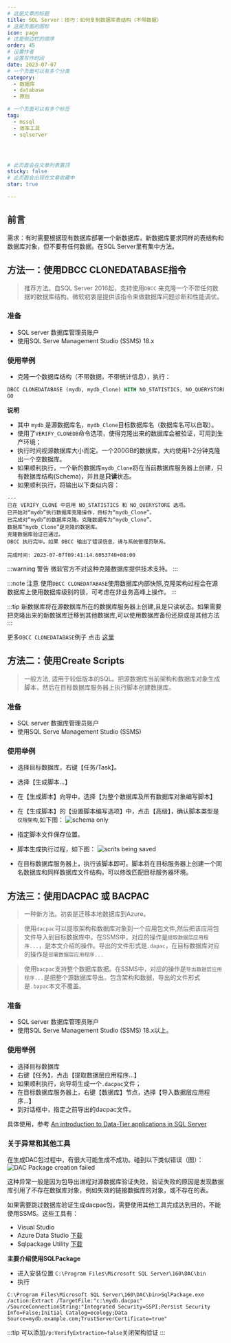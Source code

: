 ```yaml
---
# 这是文章的标题
title: SQL Server：技巧：如何复制数据库表结构（不带数据）
# 这是页面的图标
icon: page
# 这是侧边栏的顺序
order: 45
# 设置作者
# 设置写作时间
date: 2023-07-07
# 一个页面可以有多个分类
category:
  - 数据库
  - database
  - 原创

# 一个页面可以有多个标签
tag:
  - mssql
  - 效率工具
  - sqlserver




# 此页面会在文章列表置顶
sticky: false
# 此页面会出现在文章收藏中
star: true

---
```



## 前言 

需求：有时需要根据现有数据库部署一个新数据库，新数据库要求同样的表结构和数据库对象，但不要有任何数据。在SQL Server里有集中方法。



## 方法一：使用DBCC CLONEDATABASE指令

> 推荐方法。自SQL Server 2016起，支持使用`DBCC` 来克隆一个不带任何数据的数据库结构。微软初衷是提供该指令来做数据库问题诊断和性能调优。

### 准备
- SQL server 数据库管理员账户
- 使用SQL Serve Management Studio (SSMS) 18.x

### 使用举例

- 克隆一个数据库结构（不带数据，不带统计信息），执行：
```sql 
DBCC CLONEDATABASE (mydb, mydb_Clone) WITH NO_STATISTICS, NO_QUERYSTORE,VERIFY_CLONEDB;
GO
```

**说明**

- 其中 `mydb` 是源数据库名，`mydb_Clone`目标数据库名（数据库名可以自取）。
- 使用了`VERIFY_CLONEDB`命令选项，使得克隆出来的数据库会被验证，可用到生产环境；
- 执行时间视源数据库大小而定。一个200GB的数据库，大约使用1-2分钟克隆出一个空数据库。
- 如果顺利执行，一个新的数据库`mydb_Clone`将在当前数据库服务器上创建，只有数据库结构(Schema)，并且是**只读**状态。
- 如果顺利执行，将输出以下类似内容：
```
---
已在 VERIFY_CLONE 中启用 NO_STATISTICS 和 NO_QUERYSTORE 选项。
已开始对“mydb”执行数据库克隆操作，目标为“mydb_Clone”。
已完成对“mydb”的数据库克隆。克隆数据库为“mydb_Clone”。
数据库“mydb_Clone”是克隆的数据库。
克隆数据库验证已通过。
DBCC 执行完毕。如果 DBCC 输出了错误信息，请与系统管理员联系。

完成时间: 2023-07-07T09:41:14.6053740+08:00
```

:::warning 警告
微软官方不对这种克隆数据库提供技术支持。
:::

:::note 注意
使用`DBCC CLONEDATABASE`使用数据库内部快照,克隆架构过程会在源数据库上使用数据库级别的锁，可考虑在非业务高峰上操作。
:::

:::tip 
新数据库将在源数据库所在的数据库服务器上创建,且是只读状态。如果需要把克隆出来的新数据库迁移到其他数据库,可以使用数据库备份还原或是其他方法
:::

更多`DBCC CLONEDATABASE`例子 点击 [这里](https://learn.microsoft.com/en-us/sql/t-sql/database-console-commands/dbcc-clonedatabase-transact-sql?view=sql-server-ver16)


## 方法二：使用Create Scripts

> 一般方法, 适用于较低版本的SQL。把源数据库当前架构和数据库对象生成脚本，然后在目标数据库服务器上执行脚本创建数据库。

### 准备
- SQL server 数据库管理员账户
- 使用SQL Serve Management Studio (SSMS) 

### 使用举例

- 选择目标数据库，右键【任务/Task】。
- 选择【生成脚本...】
- 在【生成脚本】向导中，选择【为整个数据库及所有数据库对象编写脚本】
- 在【生成脚本】的【设置脚本编写选项】中，点击【高级】，确认脚本类型是`仅限架构`,如下图：
![schema only](../../PostImages/post45_db_mssql_copy_schema_create_scripts_options_schema_only.jpg)

- 指定脚本文件保存位置。
- 脚本生成执行过程，如下图：
![scrits being saved](../../PostImages/post45_db_mssql_copy_schema_create_scripts_progress.jpg)

- 在目标数据库服务器上，执行该脚本即可。脚本将在目标服务器上创建一个同名数据库和同样数据库文件结构。可以修改匹配目标服务器环境。

## 方法三：使用DACPAC 或 BACPAC

> 一种新方法。初衷是迁移本地数据库到Azure。

> 使用`dacpac`可以提取架构和数据库对象到一个应用包文件,然后把该应用包文件导入到目标数据库中。在SSMS中，对应的操作是`提取数据层应用程序...`，是本文介绍的操作。导出的文件形式是`.dapac`，在目标数据库对应的操作是`部署数据层应用程序...`


> 使用`bacpac`支持整个数据库数据。在SSMS中，对应的操作是`导出数据层应用程序...`是把整个源数据库导出，包含架构和数据，导出的文件形式是`.bapac`本文不覆盖。


### 准备
- SQL server 数据库管理员账户
- 使用SQL Serve Management Studio (SSMS) 18.x以上。

### 使用举例

- 选择目标数据库
- 右键【任务】，点击【提取数据层应用程序...】
- 如果顺利执行，向导将生成一个`.dacpac`文件；
- 在目标数据库服务器上，右键【数据库】节点，选择【导入数据层应用程序...】
- 到对话框中，指定之前导出的dacpac文件。

具体使用，参考 [An introduction to Data-Tier applications in SQL Server](https://www.sqlshack.com/an-introduction-to-data-tier-applications-in-sql-server/)


### 关于异常和其他工具

在生成DAC包过程中，有很大可能生成不成功。碰到以下类似错误（图）：
![DAC Package creation failed](../../PostImages/post45_db_mssql_copy_schema_dacpac_exception.jpg)


这种异常一般是因为包导出进程对源数据库验证失败，验证失败的原因是发现数据库引用了不存在数据库对象，例如失效的链接数据库的对象，或不存在的表。

如果需要跳过数据库验证生成dacpac包，需要使用其他工具完成达到目的，不能使用SSMS。这些工具有：

- Visual Studio
- Azure Data Studio [下载](https://learn.microsoft.com/en-us/sql/azure-data-studio/download-azure-data-studio?view=sql-server-ver16&tabs=redhat-install%2Credhat-uninstall#download-azure-data-studio)
- Sqlpackage Utility [下载](https://learn.microsoft.com/en-us/sql/tools/sqlpackage/sqlpackage-download?view=sql-server-ver16)


**主要介绍使用SQLPackage**

- 进入安装位置  `C:\Program Files\Microsoft SQL Server\160\DAC\bin` 
- 执行
```
C:\Program Files\Microsoft SQL Server\160\DAC\bin>SqlPackage.exe /action:Extract /TargetFile:"c:\mydb.dacpac" /SourceConnectionString:"Integrated Security=SSPI;Persist Security Info=False;Initial Catalog=ecology;Data Source=mydb.example.com;TrustServerCertificate=true"
```
:::tip 
可以添加`/p:VerifyExtraction=false`关闭架构验证
:::